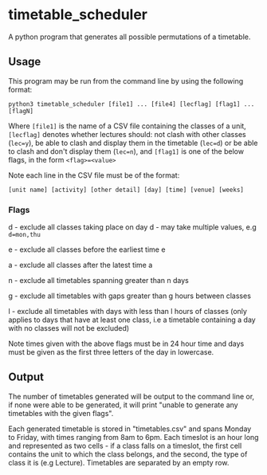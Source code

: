# timetable_scheduler
A python program that generates all possible permutations of a timetable.

## Usage
This program may be run from the command line by using the following format:

 `python3 timetable_scheduler [file1] ... [file4] [lecflag] [flag1] ... [flagN]`

  Where `[file1]` is the name of a CSV file containing the classes of a unit, `[lecflag]` denotes whether lectures should: not  clash with other classes (`lec=y`), be able to clash and display them in the timetable (`lec=d`) or be able to clash and don't display them (`lec=n`), and `[flag1]` is one of the below flags, in the form `<flag>=<value>`

  Note each line in the CSV file must be of the format:

 `[unit name] [activity] [other detail] [day] [time] [venue] [weeks]`

 ### Flags
 d - exclude all classes taking place on day d - may take multiple values, e.g `d=mon,thu`

 e - exclude all classes before the earliest time e

 a - exclude all classes after the latest time a

 n - exclude all timetables spanning greater than n days

 g - exclude all timetables with gaps greater than g hours between classes

 l - exclude all timetables with days with less than l hours of classes (only applies to days that have at least one class, i.e a timetable containing a day with no classes will not be excluded)

 Note times given with the above flags must be in 24 hour time and days must be given as the first three letters of the day in lowercase.

 ## Output
The number of timetables generated will be output to the command line or, if none were able to be generated, it will print "unable to generate any timetables with the given flags".

Each generated timetable is stored in "timetables.csv" and spans Monday to Friday, with times ranging from 8am to 6pm. Each timeslot is an hour long and represented as two cells - if a class falls on a timeslot, the first cell contains the unit to which the class belongs, and the second, the type of class it is (e.g Lecture). Timetables are separated by an empty row.
